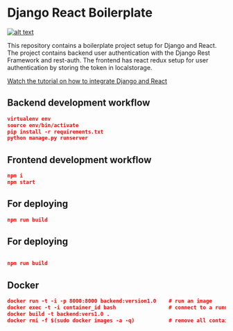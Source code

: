 # Django React Boilerplate

[![alt text](https://github.com/justdjango/django-react-boilerplate/blob/master/thumbnail.png "Logo")](https://youtu.be/YKYVv0gm_0o)

This repository contains a boilerplate project setup for Django and React. The project contains backend user authentication with the Django Rest Framework and rest-auth. The frontend has react redux setup for user authentication by storing the token in localstorage.

[Watch the tutorial on how to integrate Django and React](https://youtu.be/YKYVv0gm_0o)

## Backend development workflow

```json
virtualenv env
source env/bin/activate
pip install -r requirements.txt
python manage.py runserver
```

## Frontend development workflow

```json
npm i
npm start
```

## For deploying

```json
npm run build
```


## For deploying



```json

npm run build

```

## Docker
```json
docker run -t -i -p 8000:8000 backend:version1.0    # run an image
docker exec -t -i container_id bash                 # connect to a running container
docker build -t backend:vers1.0 .
docker rmi -f $(sudo docker images -a -q)           # remove all containers and images
```
